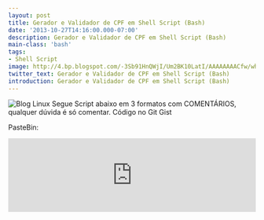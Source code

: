 ```yaml
---
layout: post
title: Gerador e Validador de CPF em Shell Script (Bash)
date: '2013-10-27T14:16:00.000-07:00'
description: Gerador e Validador de CPF em Shell Script (Bash)
main-class: 'bash'
tags:
- Shell Script
image: http://4.bp.blogspot.com/-3Sb91HnQWjI/Um2BK10LatI/AAAAAAAACfw/whKAAMneIQI/s72-c/cpf-shell.jpg
twitter_text: Gerador e Validador de CPF em Shell Script (Bash)
introduction: Gerador e Validador de CPF em Shell Script (Bash)
---
```

![Blog Linux](http://4.bp.blogspot.com/-3Sb91HnQWjI/Um2BK10LatI/AAAAAAAACfw/whKAAMneIQI/s1600/cpf-shell.jpg "Blog Linux")
Segue Script abaixo em 3 formatos com COMENTÁRIOS, qualquer dúvida é só comentar. 
Código no Git Gist 
 
PasteBin:
<iframe src="http://pastebin.com/raw/G29vQRNp" style="border:none;width:100%;"><iframe> 
CodeBlog:
#!/bin/bash
# ----------------------------------------------------------------------------
# Gerador e Validador de CPF em Shell Script (Bash)
# 
# Uso: ./cpf [cpf]
# Ex.: ./cpf 552.056.731-09 # pode utilizar assim
# ./cpf 55205673109 # pode utilizar assim
# ./cpf # gera um CPF válido
#
# Autor: Marcos da B.M. Oliveira , http://www.terminalroot.com.br/
# Desde: Dom 27 Out 2013 18:36:16 BRST
# Versão: 1
# Licença: GPL
# ----------------------------------------------------------------------------
# limpa todos os caracteres que não for número.
cpf=$(echo $1 | tr -d -c 0123456789)
##############################################################################
##############################################################################
########## -- SE FOR PRA GERAR CPF -- ########################################
##############################################################################
##############################################################################
# se não for digitado o parâmetro do cpf
if [ -z $cpf ]; then
# gera 3 sequência de 3 caracters, números randômicos.
 for i in {1..3};
  do
   a+=$(($RANDOM%9));
   b+=$(($RANDOM%9));
   c+=$(($RANDOM%9));
  done
  
  
# estabelece o valor temporário do cpf, só pra poder gerar os digitos verificadores. 
 cpf="$a$b$c"
# array pra multiplicar com o 9(do 10 ao 2)primeiros caracteres do CPF, respectivamente.
mulUm=(10 9 8 7 6 5 4 3 2)
# um loop pra multiplicar caracteres e numeros.Utilizamos nove pois são 9 casas do CPF
 for digito in {1..9}
  do
    # gera a soma dos números posteriormente multiplicados
    let DigUm+=$(($(echo $cpf | cut -c$digito) * $(echo ${mulUm[$(($digito-1))]})))
      
  done
  
# divide por 11
restUm=$(($DigUm%11))
# gera o primeiro digito subtraindo 11 menos o resto da divisão
primeiroDig=$((11-$restUm))
# caso o resto da divisão seja menor que 2
[ $restUm -lt 2 ] &amp;&amp; primeiroDig=0 
# atualizamos o valor do CPF já com um digito descoberto
cpf="$a$b$c$primeiroDig"
# agora um novo array pra multiplicar com o 10(do 11 ao 2) primeiros caracteres do CPF, respectivamente.
mulDois=(11 10 9 8 7 6 5 4 3 2)
 for digitonew in {1..10}
  do
    
    let DigDois+=$(($(echo $cpf | cut -c$digitonew) * $(echo ${mulDois[$(($digitonew-1))]})))    
  done
# também divide por 11
restDois=$(($DigDois%11)) 
# gera o segundo digito subtraindo 11 menos o resto da divisão
segundoDig=$((11-$restDois))
# caso o resto da divisão seja menor que 2
[ $restDois -lt 2 ] &amp;&amp; segundoDig=0 
# exibe o CPF gerado e formatado.
echo -e "\033[1;35mO CPF gerado é:\033[1;32m $a.$b.$c-$primeiroDig$segundoDig\033[0m"
 # FINALIZA O SCRIPT
 exit 0;
fi
##############################################################################
##############################################################################
# -- SE DIGITAR O PARÂMETRO, MAS A QUANTIDADE DE NÚMEROS SEJA MENOR QUE 11 -- 
##############################################################################
##############################################################################
# verificamos a quantidade de caracteres
qtde=$(echo $cpf | wc -c)
# como o wc aumenta mais 1, então precisamos subtrair para chegar a quantidade exata.
total=$(echo $(($qtde-1)))
# se for menos de 11 caracteres
if [ $total != 11 ]; then
 # informa o erro e mostra quantos caracteres têm.
 echo -e "\033[1;31mQuantidade de números diferente de \033[7;31m11\033[0m: Total:\033[1;35m $total\033[0m";
 
 # finaliza o script
 exit 0;
else
# se passar, continua...daqui pra frente os comentários serão o mesmo da geração do CPF, 
# mas nesse caso pra validar, pois só os dois últimos é que definem o CPF
##############################################################################
##############################################################################
########## -- SE FOR PRA VALIDAR CPF -- ########################################
##############################################################################
##############################################################################
mulUm=(10 9 8 7 6 5 4 3 2)
 for digito in {1..9}
  do
    
    let DigUm+=$(($(echo $cpf | cut -c$digito) * $(echo ${mulUm[$(($digito-1))]})))    
  done
  
mulDois=(11 10 9 8 7 6 5 4 3 2)
 for digitonew in {1..10}
  do
    
    let DigDois+=$(($(echo $cpf | cut -c$digitonew) * $(echo ${mulDois[$(($digitonew-1))]})))    
  done
restUm=$(($DigUm%11))
[ $restUm -lt 2 ] &amp;&amp; primeiroDig=0 
primeiroDig=$((11-$restUm))
restDois=$(($DigDois%11))
[ $restDois -lt 2 ] &amp;&amp; segundoDig=0 
segundoDig=$((11-$restDois))
 if [ $(echo $cpf | cut -c10) == $primeiroDig -a $(echo $cpf | cut -c11) == $segundoDig ]; then
  # se o CPF for válido.
  echo -e "\033[1;32mCPF Válido!\033[0m"
 else
  # informa quais seriam os dois últimos se o CPF estiver incorreto.
  echo -e "\033[1;31mCPF Inválido.\nOs dois Últimos números deveriam ser:\033[1;32m $primeiroDig$segundoDig\033[0m"
 fi
 
fi 
